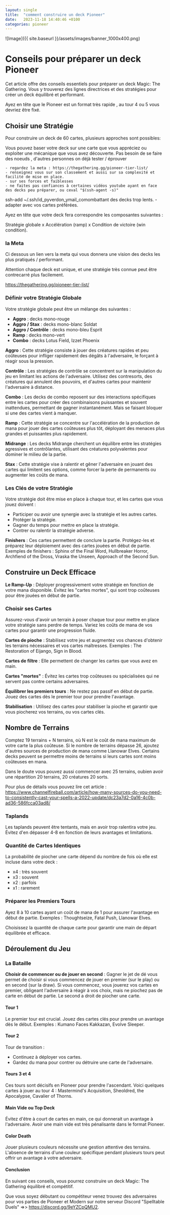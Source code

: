 ```yaml
---
layout: single
title:  "comment construire un deck Pioneer"
date:   2023-11-18 14:40:46 +0100
categories: pioneer
---
```

![Image]({{ site.baseurl }}/assets/images/banner_1000x400.png)


# Conseils pour préparer un deck Pioneer

Cet article offre des conseils essentiels pour préparer un deck Magic: The Gathering. Vous y trouverez des lignes directrices et des stratégies pour créer un deck équilibré et performant.


Ayez en tête que le Pioneer est un format très rapide , au tour 4 ou 5 vous devriez être fixé.

## Choisir une Stratégie

Pour construire un deck de 60 cartes, plusieurs approches sont possibles:

Vous pouvez baser votre deck sur une carte que vous appréciez ou exploiter une mécanique que vous avez découverte. Pas besoin de se faire des noeuds , d'autres personnes on déjà tester / éprouver

    - regardez la meta : https://thegathering.gg/pioneer-tier-list/
    - renseignez vous sur son classement et aussi sur sa complexité et facilité de mise en place.
    - sur ses forces et faiblesses
    - ne faites pas confiances à certaines vidéos youtube ayant en face des decks peu préparer, ou ceval "$(ssh-agent -s)"
ssh-add ~/.ssh/id_pyverdon_ymail_comombattant des decks trop lents.
    - adapter avec vos cartes préférées.

Ayez en tête que votre deck fera correspondre les composantes suivantes :

Stratégie globale x Accélération (ramp) x Condition de victoire (win condition).

### la Meta

Ci dessous un lien vers la meta qui vous donnera une vision des decks les plus pratiqués / performant.

Attention chaque deck est unique, et une stratégie très connue peut être contrecarré plus facilement.

<https://thegathering.gg/pioneer-tier-list/>

### Définir votre Stratégie Globale

Votre stratégie globale peut être un mélange des suivantes :

- **Aggro** : decks mono-rouge
- **Aggro / Stax** : decks mono-blanc Soldat
- **Aggro / Contrôle** : decks mono-bleu Esprit
- **Ramp** : decks mono-vert
- **Combo** : decks Lotus Field, Izzet Phoenix

**Aggro** : Cette stratégie consiste à jouer des créatures rapides et peu coûteuses pour infliger rapidement des dégâts à l'adversaire, le forçant à réagir sous la pression.

**Contrôle** : Les stratégies de contrôle se concentrent sur la manipulation du jeu en limitant les actions de l'adversaire. Utilisez des contresorts, des créatures qui annulent des pouvoirs, et d'autres cartes pour maintenir l'adversaire à distance.

**Combo** : Les decks de combo reposent sur des interactions spécifiques entre les cartes pour créer des combinaisons puissantes et souvent inattendues, permettant de gagner instantanément. Mais se faisant bloquer si une des cartes vient à manquer.

**Ramp** : Cette stratégie se concentre sur l'accélération de la production de mana pour jouer des cartes coûteuses plus tôt, déployant des menaces plus grandes et puissantes plus rapidement.

**Midrange** : Les decks Midrange cherchent un équilibre entre les stratégies agressives et contrôlantes, utilisant des créatures polyvalentes pour dominer le milieu de la partie.

**Stax** : Cette stratégie vise à ralentir et gêner l'adversaire en jouant des cartes qui limitent ses options, comme forcer la perte de permanents ou augmenter les coûts de mana.

### Les Clés de votre Stratégie

Votre stratégie doit être mise en place à chaque tour, et les cartes que vous jouez doivent :

- Participer ou avoir une synergie avec la stratégie et les autres cartes.
- Protéger la stratégie.
- Gagner du temps pour mettre en place la stratégie.
- Contrer ou ralentir la stratégie adverse.

**Finishers** : Ces cartes permettent de conclure la partie. Protégez-les et préparez leur déploiement avec des cartes jouées en début de partie. Exemples de finishers : Sphinx of the Final Word, Hullbreaker Horror, Archfiend of the Dross, Vraska the Unseen, Approach of the Second Sun.

## Construire un Deck Efficace

**Le Ramp-Up** : Déployer progressivement votre stratégie en fonction de votre mana disponible. Évitez les "cartes mortes", qui sont trop coûteuses pour être jouées en début de partie.

### Choisir ses Cartes

Assurez-vous d'avoir un terrain à poser chaque tour pour mettre en place votre stratégie sans perdre de temps. Variez les coûts de mana de vos cartes pour garantir une progression fluide.

**Cartes de pioche** : Stabilisez votre jeu et augmentez vos chances d'obtenir les terrains nécessaires et vos cartes maîtresses. Exemples : The Restoration of Eijango, Sign in Blood.

**Cartes de filtre** : Elle permettent de changer les cartes que vous avez en main.

**Cartes "mortes"** : Évitez les cartes trop coûteuses ou spécialisées qui ne servent pas contre certains adversaires.

**Équilibrer les premiers tours** : Ne restez pas passif en début de partie. Jouez des cartes dès le premier tour pour prendre l'avantage.

**Stabilisation** : Utilisez des cartes pour stabiliser la pioche et garantir que vous piocherez vos terrains, ou vos cartes clés.

## Nombre de Terrains

Comptez 19 terrains + N terrains, où N est le coût de mana maximum de votre carte la plus coûteuse. Si le nombre de terrains dépasse 26, ajoutez d'autres sources de production de mana comme Llanowar Elves. Certains decks peuvent se permettre moins de terrains si leurs cartes sont moins coûteuses en mana.

Dans le doute vous pouvez aussi commencer avec 25 terrains, oubien avoir une répartition 20 terrains, 20 créatures 20 sorts.

Pour plus de détails vous pouvez lire cet article : <https://www.channelfireball.com/article/how-many-sources-do-you-need-to-consistently-cast-your-spells-a-2022-update/dc23a7d2-0a16-4c0b-ad36-586fcca03ad8/>

### Taplands

Les taplands peuvent être tentants, mais en avoir trop ralentira votre jeu. Évitez d'en dépasser 4-8 en fonction de leurs avantages et limitations.

### Quantité de Cartes Identiques

La probabilité de piocher une carte dépend du nombre de fois où elle est incluse dans votre deck :

- x4 : très souvent
- x3 : souvent
- x2 : parfois
- x1 : rarement

### Préparer les Premiers Tours

Ayez 8 à 10 cartes ayant un coût de mana de 1 pour assurer l'avantage en début de partie. Exemples : Thoughtseize, Fatal Push, Llanowar Elves.

Choisissez la quantité de chaque carte pour garantir une main de départ équilibrée et efficace.

## Déroulement du Jeu

### La Bataille

**Choisir de commencer ou de jouer en second** : Gagner le jet de dé vous permet de choisir si vous commencez de jouer en premier (sur le play) ou en second (sur la draw). Si vous commencez, vous jouerez vos cartes en premier, obligeant l'adversaire à réagir à vos choix, mais ne piochez pas de carte en début de partie. Le second a droit de piocher une carte.

#### Tour 1

Le premier tour est crucial. Jouez des cartes clés pour prendre un avantage dès le début. Exemples : Kumano Faces Kakkazan, Evolve Sleeper.

#### Tour 2

Tour de transition :

- Continuez à déployer vos cartes.
- Gardez du mana pour contrer ou détruire une carte de l'adversaire.

#### Tours 3 et 4

Ces tours sont décisifs en Pioneer pour prendre l'ascendant. Voici quelques cartes à jouer au tour 4 : Mastermind's Acquisition, Sheoldred, the Apocalypse, Cavalier of Thorns.

#### Main Vide ou Top Deck

Évitez d'être à court de cartes en main, ce qui donnerait un avantage à l'adversaire. Avoir une main vide est très pénalisante dans le format Pioneer.

#### Color Death

Jouer plusieurs couleurs nécessite une gestion attentive des terrains. L'absence de terrains d'une couleur spécifique pendant plusieurs tours peut offrir un avantage à votre adversaire.

#### Conclusion

En suivant ces conseils, vous pourrez construire un deck Magic: The Gathering équilibré et compétitif.

Que vous soyez débutant ou compétiteur venez trouvez des adversaires pour vos parties de Pioneer et Modern sur notre serveur Discord "Spelltable Duels" =>> https://discord.gg/9eYZCpQMU2.
